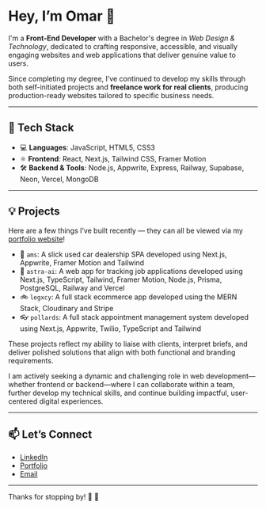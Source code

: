 # Hey, I’m Omar 👋

I'm a **Front-End Developer** with a Bachelor's degree in *Web Design & Technology*, dedicated to crafting responsive, accessible, and visually engaging websites and web applications that deliver genuine value to users.

Since completing my degree, I’ve continued to develop my skills through both self-initiated projects and **freelance work for real clients**, producing production-ready websites tailored to specific business needs.

---

## 🚀 Tech Stack

- 💻 **Languages**: JavaScript, HTML5, CSS3
- ⚛️ **Frontend**: React, Next.js, Tailwind CSS, Framer Motion
- 🛠 **Backend & Tools**: Node.js, Appwrite, Express, Railway, Supabase, Neon, Vercel, MongoDB

---

## 💡 Projects

Here are a few things I’ve built recently — they can all be viewed via my [portfolio website](https://oyousaf.dev)!

- 🚗 `ams`: A slick used car dealership SPA developed using Next.js, Appwrite, Framer Motion and Tailwind
- 💼 `astra-ai`: A web app for tracking job applications developed using Next.js, TypeScript, Tailwind, Framer Motion, Node.js, Prisma, PostgreSQL, Railway and Vercel
- 🚲 `legxcy`: A full stack ecommerce app developed using the MERN Stack, Cloudinary and Stripe
- 👓 `pollards`: A full stack appointment management system developed using Next.js, Appwrite, Twilio, TypeScript and Tailwind

These projects reflect my ability to liaise with clients, interpret briefs, and deliver polished solutions that align with both functional and branding requirements.

I am actively seeking a dynamic and challenging role in web development—whether frontend or backend—where I can collaborate within a team, further develop my technical skills, and continue building impactful, user-centered digital experiences.

---

## 📫 Let’s Connect

- [LinkedIn](https://www.linkedin.com/in/oyousaf)  
- [Portfolio](https://oyousaf.dev)
- [Email](mailto:o_yousaf@live.co.uk)

---

Thanks for stopping by! 🙏 🍉
